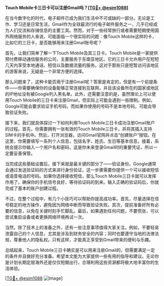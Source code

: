 **Touch Mobile卡三日卡可以注册Gmail吗？[[TG💪+ @esim1088](https://t.me/s/esim1088)]**

在当今数字化的时代，电子邮件已成为我们生活中不可或缺的一部分。无论是工作、学习还是日常生活，Gmail作为全球最流行的电子邮件服务之一，几乎已经成为人们交流和存储信息的主要工具。然而，对于一些经常旅行或者需要短期使用国外网络服务的人来说，可能面临一个很实际的问题：像Touch Mobile这样的卡，比如它的三日卡，是否能够用来注册Gmail账号呢？

首先，让我们简单了解一下Touch Mobile及其三日卡。Touch Mobile是一家提供预付费移动通信服务的公司，主要服务于东南亚地区。它的三日卡允许用户在短短几天内享受本地通话、短信以及数据流量的服务。这对于那些只是短暂访问该地区的游客来说，无疑是一个非常方便的选择。

那么问题来了，这种卡能否用于注册Gmail呢？答案是肯定的，但是有一个前提条件——你需要确保你的设备能够正常连接到互联网，并且该设备所在的国家或地区的IP地址没有被Google列入黑名单。此外，还需要注意的是，虽然理论上可以使用Touch Mobile的三日卡来注册Gmail，但实际上可能会遇到一些限制。例如，Google可能会要求验证手机号码，而如果你使用的号码不是本地号码，可能会导致验证失败。

接下来，我们就具体探讨一下如何利用Touch Mobile三日卡成功注册Gmail账户的过程。首先，你需要拥有一张有效的Touch Mobile三日卡，并将其插入支持SIM卡的手机中。然后，打开浏览器，访问Gmail官网并点击“创建账户”按钮。在这里，你需要填写一系列个人信息，包括名字、姓氏、生日等基本信息。接着，系统会提示你输入一个用户名和密码，这是你未来登录Gmail时的重要凭证，所以一定要妥善保管。

当完成这些基础设置后，接下来就是最关键的部分了——验证身份。Google通常会通过发送验证码的方式来进行身份验证，这一步骤需要你提供一个可以接收短信或语音电话的号码。如果你选择接收短信，那么Touch Mobile三日卡就可以发挥作用了。确保你的手机信号良好，等待验证码的到来。输入正确的验证码后，你就完成了基本的账户创建过程。

不过，在整个过程中，有几个小技巧可以帮助你提高成功率。首先，尽量选择在信号稳定的地方操作，避免因为网络中断而导致验证失败。其次，提前准备好所有必要的信息，以免在关键时刻手忙脚乱。最后，如果遇到任何问题，不要慌张，可以尝试重启设备或者更换网络环境再试一次。

当然，除了技术上的准备之外，还有一些注意事项值得大家关注。例如，不要轻易泄露自己的个人信息，尤其是涉及到财务安全的内容；同时也要遵守当地的法律法规，尊重他人的隐私权。只有这样，才能真正享受到Gmail带来的便利与乐趣。

总结起来，Touch Mobile三日卡确实是可以用来注册Gmail的，但需要满足一定的条件并且做好充分准备。希望本文能为大家提供一些有用的指导和建议。无论你是计划长期定居海外还是仅仅短期出行，合理利用这些资源都将极大地丰富你的生活体验。

[[TG💪+ @esim1088](https://t.me/s/esim1088) ![Image](https://i.postimg.cc/4NQfJmqS/Snipaste-2025-05-13-00-14-12.png)]
